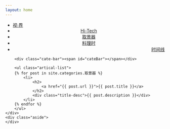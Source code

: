 ```yaml
---
layout: home
---
```


<div class="index-content col3">
    <div class="section">
        <ul class="artical-cate">
            <li><a href="/"><span>视·界</span></a></li>
            <li style="text-align:center"><a href="/hi-tech"><span>Hi-Tech</span></a></li>
            <li class="on" style="text-align:center"><a href="/viewfinder"><span>取景器</span></a></li>
            <li style="text-align:center"><a href="/cuisine"><span>料理时</span></a></li>
            <li style="text-align:right"><a href="/pages/archive.html"><span>时间线</span></a></li>
        </ul>

        <div class="cate-bar"><span id="cateBar"></span></div>

        <ul class="artical-list">
        {% for post in site.categories.取景器 %}
            <li>
                <h2>
                    <a href="{{ post.url }}">{{ post.title }}</a>
                </h2>
                <div class="title-desc">{{ post.description }}</div>
            </li>
        {% endfor %}
        </ul>
    </div>
    <div class="aside">
    </div>
</div>
